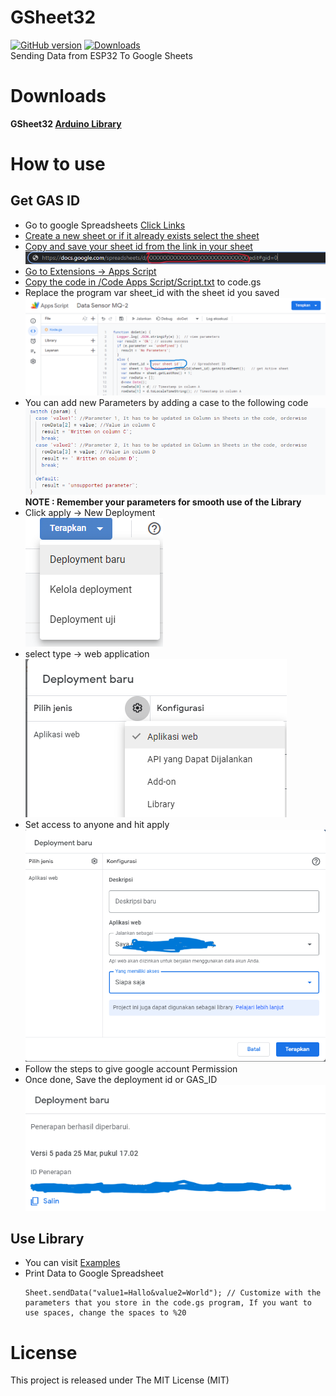 # GSheet32
[![GitHub version](https://img.shields.io/github/v/release/MRROBO28/GSheet32?style=plastic)](https://github.com/MRROBO28/GSheet32/releases/latest)
[![Downloads](https://img.shields.io/github/downloads/MRROBO28/GSheet32/total?style=plastic)](https://github.com/MRROBO28/GSheet32/releases)
<br>
Sending Data from ESP32 To Google Sheets

# Downloads
**GSheet32 [Arduino Library](https://github.com/MRROBO28/GSheet32/releases/latest)**

# How to use
## Get GAS ID
- Go to google Spreadsheets <a href="https://docs.google.com/spreadsheets/u/0/"/>Click Links
- Create a new sheet or if it already exists select the sheet
- Copy and save your sheet id from the link in your sheet
  <img src="/img/SC3.png"/>
- Go to Extensions -> Apps Script
- Copy the code in <a href="/Code Apps Script/Script.txt">/Code Apps Script/Script.txt</a> to code.gs
- Replace the program var sheet_id with the sheet id you saved
  <img src="/img/SC2.png"/>
- You can add new Parameters by adding a case to the following code
  <img src="/img/SC1.png"/>
  <br><b>NOTE : Remember your parameters for smooth use of the Library</b>
- Click apply -> New Deployment<br>
  <img src="/img/SC4.png"/>
- select type -> web application<br>
  <img src="/img/SC5.png"/>
- Set access to anyone and hit apply<br>
  <img src="/img/SC6.png"/>
- Follow the steps to give google account Permission
- Once done, Save the deployment id or GAS_ID<BR>
  <img src="/img/SC7.png"/>
  
## Use Library
  - You can visit <a href="https://github.com/MRROBO28/GSheet32/tree/main/examples/">Examples</a>
  - Print Data to Google Spreadsheet 
    <pre><code>Sheet.sendData("value1=Hallo&value2=World"); // Customize with the parameters that you store in the code.gs program, If you want to use spaces, change the spaces to %20
    </pre></code>
    
# License
This project is released under The MIT License (MIT)
